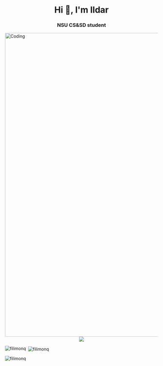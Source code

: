 <h1 align="center">Hi 👋, I'm Ildar</h1>
<h3 align="center">NSU CS&SD student</h3>
<img align="right" alt="Coding" width="1000" src="https://media1.tenor.com/m/OjVjDqcWaIoAAAAC/stray-coding.gif">

<p></p>


<p align="center" > <img src="https://komarev.com/ghpvc/?username=filimonq&label=PROFILE+VIEWS&color=blueviolet&style=for-the-badge" /> </p>

<p><img align="left" src="https://github-readme-stats.vercel.app/api/top-langs?username=filimonq&show_icons=true&locale=en&layout=compact" alt="filimonq" /></p>

<p>&nbsp;<img align="center" src="https://github-readme-stats.vercel.app/api?username=filimonq&show_icons=true&locale=en" alt="filimonq" /></p>

<p><img align="center" src="https://github-readme-streak-stats.herokuapp.com/?user=filimonq&" alt="filimonq" /></p>

